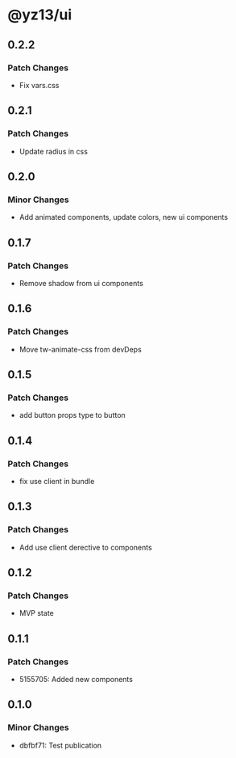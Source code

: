 # @yz13/ui

## 0.2.2

### Patch Changes

- Fix vars.css

## 0.2.1

### Patch Changes

- Update radius in css

## 0.2.0

### Minor Changes

- Add animated components, update colors, new ui components

## 0.1.7

### Patch Changes

- Remove shadow from ui components

## 0.1.6

### Patch Changes

- Move tw-animate-css from devDeps

## 0.1.5

### Patch Changes

- add button props type to button

## 0.1.4

### Patch Changes

- fix use client in bundle

## 0.1.3

### Patch Changes

- Add use client derective to components

## 0.1.2

### Patch Changes

- MVP state

## 0.1.1

### Patch Changes

- 5155705: Added new components

## 0.1.0

### Minor Changes

- dbfbf71: Test publication
